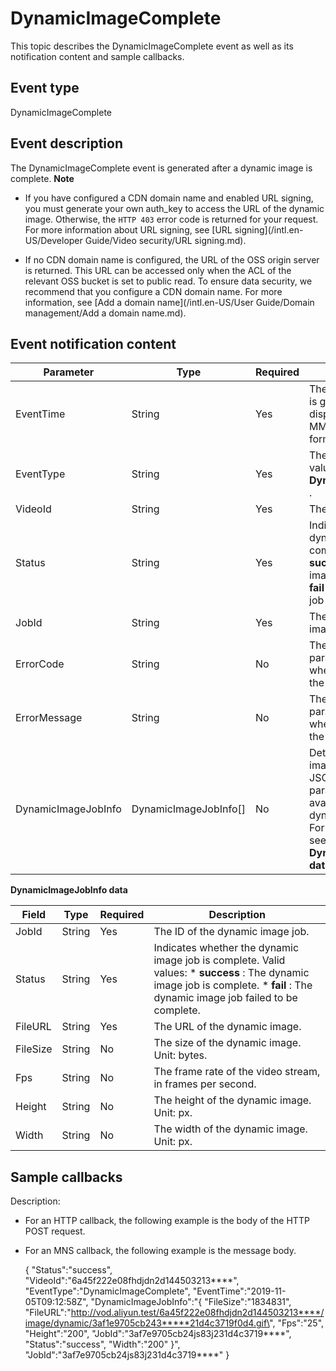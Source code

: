 DynamicImageComplete 
=========================================

This topic describes the DynamicImageComplete event as well as its notification content and sample callbacks.

Event type 
-------------------------------

DynamicImageComplete

Event description 
--------------------------------------

The DynamicImageComplete event is generated after a dynamic image is complete.
**Note**

* If you have configured a CDN domain name and enabled URL signing, you must generate your own auth_key to access the URL of the dynamic image. Otherwise, the `HTTP 403` error code is returned for your request. For more information about URL signing, see [URL signing](/intl.en-US/Developer Guide/Video security/URL signing.md).

  

* If no CDN domain name is configured, the URL of the OSS origin server is returned. This URL can be accessed only when the ACL of the relevant OSS bucket is set to public read. To ensure data security, we recommend that you configure a CDN domain name. For more information, see [Add a domain name](/intl.en-US/User Guide/Domain management/Add a domain name.md).

  




Event notification content 
-----------------------------------------------



|      Parameter      |          Type           | Required |                                                                                                                                       Description                                                                                                                                       |
|---------------------|-------------------------|----------|-----------------------------------------------------------------------------------------------------------------------------------------------------------------------------------------------------------------------------------------------------------------------------------------|
| EventTime           | String                  | Yes      | The time when the event is generated. The time is displayed in the yyyy-MM-ddTHH:mm:ssZ format and in UTC.                                                                                                                                                                              |
| EventType           | String                  | Yes      | The event type. The value is **DynamicImageComplete** .                                                                                                                                                                                                                                 |
| VideoId             | String                  | Yes      | The ID of the video.                                                                                                                                                                                                                                                                    |
| Status              | String                  | Yes      | Indicates whether the dynamic image job is complete. Valid values: * **success** : The dynamic image job is complete.   * **fail** : The dynamic image job failed to be complete.    |
| JobId               | String                  | Yes      | The ID of the dynamic image job.                                                                                                                                                                                                                                                        |
| ErrorCode           | String                  | No       | The error code. This parameter is available when an error occurs in the dynamic image job.                                                                                                                                                                                              |
| ErrorMessage        | String                  | No       | The error message. This parameter is available when an error occurs in the dynamic image job.                                                                                                                                                                                           |
| DynamicImageJobInfo | DynamicImageJobInfo\[\] | No       | Details of the dynamic image. The value is a JSON string. This parameter is not available when the dynamic image job fails. For more information, see the following table **DynamicImageJobInfo data** .                                                                                |



**DynamicImageJobInfo data** 


|  Field   |  Type  | Required |                                                                                                                                       Description                                                                                                                                       |
|----------|--------|----------|-----------------------------------------------------------------------------------------------------------------------------------------------------------------------------------------------------------------------------------------------------------------------------------------|
| JobId    | String | Yes      | The ID of the dynamic image job.                                                                                                                                                                                                                                                        |
| Status   | String | Yes      | Indicates whether the dynamic image job is complete. Valid values: * **success** : The dynamic image job is complete.   * **fail** : The dynamic image job failed to be complete.    |
| FileURL  | String | Yes      | The URL of the dynamic image.                                                                                                                                                                                                                                                           |
| FileSize | String | No       | The size of the dynamic image. Unit: bytes.                                                                                                                                                                                                                                             |
| Fps      | String | No       | The frame rate of the video stream, in frames per second.                                                                                                                                                                                                                               |
| Height   | String | No       | The height of the dynamic image. Unit: px.                                                                                                                                                                                                                                              |
| Width    | String | No       | The width of the dynamic image. Unit: px.                                                                                                                                                                                                                                               |



Sample callbacks 
-------------------------------------

Description:

* For an HTTP callback, the following example is the body of the HTTP POST request.

  

* For an MNS callback, the following example is the message body.

  




    {
        "Status":"success",
        "VideoId":"6a45f222e08fhdjdn2d144503213****",
        "EventType":"DynamicImageComplete",
        "EventTime":"2019-11-05T09:12:58Z",
        "DynamicImageJobInfo":"{
             \"FileSize\":\"1834831\",
             \"FileURL\":\"http://vod.aliyun.test/6a45f222e08fhdjdn2d144503213****/image/dynamic/3af1e9705cb243*****21d4c3719f0d4.gif\",
             \"Fps\":\"25\",
             \"Height\":\"200\",
             \"JobId\":\"3af7e9705cb24js83j231d4c3719****\",
             \"Status\":\"success\",
             \"Width\":\"200\"
         }",
        "JobId":"3af7e9705cb24js83j231d4c3719****"
    }


